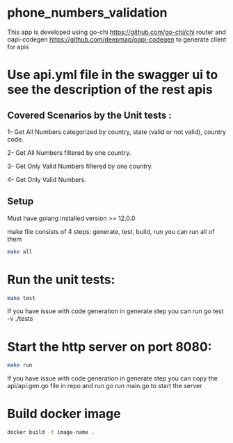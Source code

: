 # phone_numbers_validation
This app is developed using go-chi https://github.com/go-chi/chi router and oapi-codegen https://github.com/deepmap/oapi-codegen to generate client for apis

# Use api.yml file in the swagger ui to see the description of the rest apis


## Covered Scenarios by the Unit tests :

1- Get All Numbers categorized by country, state (valid or not valid), country code.

2- Get All Numbers filtered by one country. 

3- Get Only Valid Numbers filtered by one country.

4- Get Only Valid Numbers.

## Setup

Must have golang installed version >= 12.0.0

make file consists of 4 steps: generate, test, build, run
you can run all of them 

```bash
make all
```

# Run the unit tests:
```bash
make test
```
If you have issue with code generation in generate step you can run go test -v ./tests

# Start the http server on port 8080:

```bash
make run
```

If you have issue with code generation in generate step you can copy the api/api.gen.go file in repo and run go run main.go to start the server

# Build docker image

```bash
docker build -t image-name .
```
